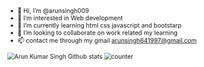 - 👋 Hi, I’m @arunsingh009
- 👀 I’m interested in Web development
- 🌱 I’m currently learning html css javascript and bootstarp
- 💞️ I’m looking to collaborate on work related my learning
- 📫  contact me through my gmail arunsingh641997@gmail.com

<!---
arunsingh009/arunsingh009 is a ✨ special ✨ repository because its `README.md` (this file) appears on your GitHub profile.
You can click the Preview link to take a look at your changes.
--->
![ Arun Kumar Singh Github stats](https://github-readme-stats.vercel.app/api?username=arunsingh009&show_icons=true&theme=tokyonight)
![counter](https://[YourEndpoint].m.pipedream.net)
<!-- ![Gayatri's GitHub stats](https://github-readme-stats.vercel.app/api?username=SharmaGayatri&show_icons=true&theme=tokyonight) -->
